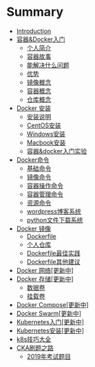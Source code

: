 # Summary

* [Introduction](README.md)
* [容器&Docker入门](Docker.md)
    - [个人简介](me.md)
    - [容器故事](Docker/chapter.1/docker-story.md)
    - [能解决什么问题](Docker/chapter.1/deal-what.md)
    - [优势](Docker/chapter.1/docker-superiority.md)
    - [镜像概念](Docker/chapter.1/what-is-image.md)
    - [容器概念](Docker/chapter.1/what-is-docker.md)
    - [仓库概念](Docker/chapter.1/what-is-repository.md)
* [Docker 安装](Docker.md)
    - [安装说明](Docker/chapter.1/安装Docker.md)
    - [CentOS安装](Docker/chapter.1/Centos安装.md)
    - [Windows安装](Docker/chapter.1/Windows安装.md)
    - [Macbook安装](Docker/chapter.1/Macbook安装.md)
    - [容器&docker入门实验](Docker/chapter.1/README.md)
* [Docker命令](Docker/chapter.2/README.md)
    - [基础命令](Docker/chapter.2/base-command.md)
    - [镜像命令](Docker/chapter.2/image-command.md)
    - [容器操作命令](Docker/chapter.2/container-command.md)
    - [容器管理命令](Docker/chapter.2/container-command2.md)
    - [资源命令](Docker/chapter.2/resources-command.md)
    - [wordpress博客系统](Docker/chapter.2/lab-wordpress.md)
    - [python文件下载系统](Docker/chapter.2/lab-python.md)
* [Docker 镜像](Docker-images.md)
    - [Dockerfile](Docker/chapter.3/c-dockerfile.md)
    - [个人仓库](Docker/chapter.3/repositories.md)
    - [Dockerfile最佳实践](Docker/chapter.4/best-dockerfile.md)
    - [Dockerfile其他建议](Docker/chapter.4/best-dockerfile-other.md)
* [Docker 网络[更新中]](wait.md)
* [Docker 存储[更新中]](wait.md)
    - [数据卷](wait.md)
    - [挂载卷](wait.md)
* [Docker Compose[更新中]](wait.md)
* [Docker Swarm[更新中]](wait.md)
* [Kubernetes入门[更新中]](wait.md)
* [Kubernetes安装[更新中]](Kubernetes/chapter.1/install-k8s.md)
* [k8s技巧大全](Kubernetes/skill/k8s技巧完全版.md)
* [CKA刷题之路](Kubernetes/CKA-1/Intorduction.md)
    - [2019年考试题目](Kubernetes/CKA-1/cka-list.md)
